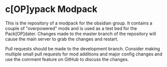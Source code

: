 # c[OP]ypack Modpack

This is the repository of a modpack for the obsidian group. It contains a
couple of "overpowered" mods and is used as a test bed for the Pack[OP]dater.
Changes made to the master branch of the repository will cause the main server
to grab the changes and restart.

Pull requests should be made to the development branch. Consider making
multiple small pull requests for mod additions and major config changes and use
the comment feature on GitHub to discuss the changes.
